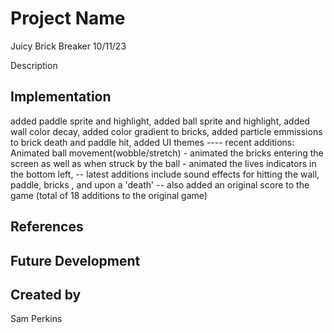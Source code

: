 # Project Name
Juicy Brick Breaker
10/11/23

Description


## Implementation
added paddle sprite and highlight, added ball sprite and highlight, added wall color decay, added color gradient to bricks, added particle emmissions to brick death and paddle hit, added UI themes ---- recent additions: Animated ball movement(wobble/stretch) - animated the bricks entering the screen as well as when struck by the ball - animated the lives indicators in the bottom left, -- latest additions include sound effects for hitting the wall, paddle, bricks , and upon a 'death' -- also added an original score to the game (total of 18 additions to the original game)


## References


## Future Development


## Created by
Sam Perkins
